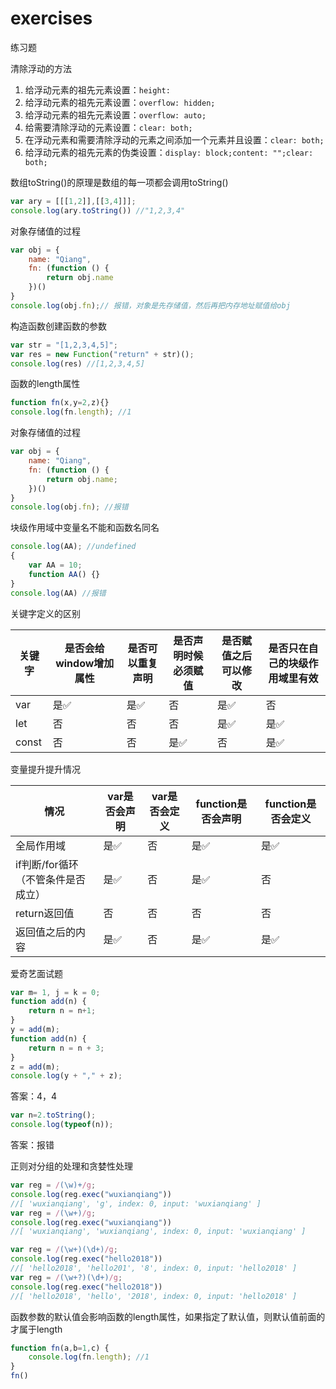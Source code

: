 # exercises
练习题

清除浮动的方法
1. 给浮动元素的祖先元素设置：`height: `
2. 给浮动元素的祖先元素设置：`overflow: hidden;`
3. 给浮动元素的祖先元素设置：`overflow: auto;`
4. 给需要清除浮动的元素设置：`clear: both;`
5. 在浮动元素和需要清除浮动的元素之间添加一个元素并且设置：`clear: both;`
6. 给浮动元素的祖先元素的伪类设置：`display: block;content: "";clear: both;`

数组toString()的原理是数组的每一项都会调用toString()
```js
var ary = [[[1,2]],[[3,4]]];
console.log(ary.toString()) //"1,2,3,4"
```
对象存储值的过程
```js
var obj = {
    name: "Qiang",
    fn: (function () {
        return obj.name
    })()
}
console.log(obj.fn);// 报错，对象是先存储值，然后再把内存地址赋值给obj
```
构造函数创建函数的参数
```js
var str = "[1,2,3,4,5]";
var res = new Function("return" + str)();
console.log(res) //[1,2,3,4,5]
```
函数的length属性
```js
function fn(x,y=2,z){}
console.log(fn.length); //1
```
对象存储值的过程
```js
var obj = {
    name: "Qiang",
    fn: (function () {
        return obj.name;
    })()
}
console.log(obj.fn); //报错
```
块级作用域中变量名不能和函数名同名
```js
console.log(AA); //undefined
{
    var AA = 10;
    function AA() {}
}
console.log(AA) //报错
```

关键字定义的区别

|关键字|是否会给window增加属性|是否可以重复声明|是否声明时候必须赋值|是否赋值之后可以修改|是否只在自己的块级作用域里有效|
|-|-|-|-|-|-|
|var|是:white_check_mark:|是:white_check_mark:|否|是:white_check_mark:|否|
|let|否|否|否|是:white_check_mark:|是:white_check_mark:|
|const|否|否|是:white_check_mark:|否|是:white_check_mark:|

变量提升提升情况

|情况|var是否会声明|var是否会定义|function是否会声明|function是否会定义|
|-|-|-|-|-|
|全局作用域|是:white_check_mark:|否|是:white_check_mark:|是:white_check_mark:|
|if判断/for循环（不管条件是否成立）|是:white_check_mark:|否|是:white_check_mark:|否|
|return返回值|否|否|否|否|
|返回值之后的内容|是:white_check_mark:|否|是:white_check_mark:|是:white_check_mark:|

爱奇艺面试题
```js
var m= 1, j = k = 0; 
function add(n) { 
    return n = n+1; 
} 
y = add(m); 
function add(n) { 
    return n = n + 3; 
} 
z = add(m); 
console.log(y + "," + z);
```
答案：4，4
```js
var n=2.toString();
console.log(typeof(n));
```
答案：报错

正则对分组的处理和贪婪性处理
```js
var reg = /(\w)+/g;
console.log(reg.exec("wuxianqiang"))
//[ 'wuxianqiang', 'g', index: 0, input: 'wuxianqiang' ]
var reg = /(\w+)/g;
console.log(reg.exec("wuxianqiang"))
//[ 'wuxianqiang', 'wuxianqiang', index: 0, input: 'wuxianqiang' ]
```
```js
var reg = /(\w+)(\d+)/g;
console.log(reg.exec("hello2018"))
//[ 'hello2018', 'hello201', '8', index: 0, input: 'hello2018' ]
var reg = /(\w+?)(\d+)/g;
console.log(reg.exec("hello2018"))
//[ 'hello2018', 'hello', '2018', index: 0, input: 'hello2018' ]
```
函数参数的默认值会影响函数的length属性，如果指定了默认值，则默认值前面的才属于length
```js
function fn(a,b=1,c) {
    console.log(fn.length); //1
}
fn()
```
